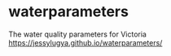 # waterparameters
The water quality parameters for Victoria
https://jessylugya.github.io/waterparameters/
